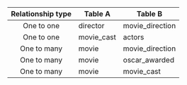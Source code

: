 | Relationship type | Table A       | Table B  |
|:-----------------:|---------------|----------|
| One to one | director | movie_direction |
| One to one | movie_cast | actors |
| One to many | movie | movie_direction |
| One to many | movie | oscar_awarded |
| One to many | movie | movie_cast |
